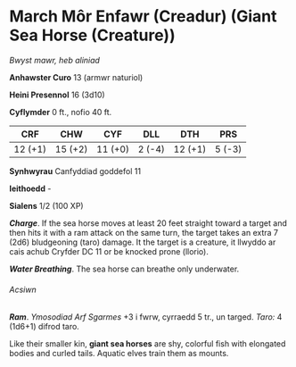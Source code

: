 # March Môr Enfawr (Creadur) (Giant Sea Horse (Creature))

*Bwyst mawr, heb aliniad*

**Anhawster Curo** 13 (armwr naturiol)

**Heini Presennol** 16 (3d10)

**Cyflymder** 0 ft., nofio 40 ft.

| CRF     | CHW     | CYF     | DLL    | DTH     | PRS    |
|---------|---------|---------|--------|---------|--------|
| 12 (+1) | 15 (+2) | 11 (+0) | 2 (-4) | 12 (+1) | 5 (-3) |

**Synhwyrau** Canfyddiad goddefol 11

**Ieithoedd** -

**Sialens** 1/2 (100 XP)

***Charge***. If the sea horse moves at least 20 feet straight toward a target and then hits it with a ram attack on the same turn, the target takes an extra 7 (2d6) bludgeoning (taro) damage. It the target is a creature, it llwyddo ar cais achub Cryfder DC 11 or be knocked prone (llorio).

***Water Breathing***. The sea horse can breathe only underwater.

###### Acsiwn

***Ram***. *Ymosodiad Arf Sgarmes* +3 i fwrw, cyrraedd 5 tr., un targed. *Taro:* 4 (1d6+1) difrod taro.

Like their smaller kin, **giant sea horses** are shy, colorful fish with elongated bodies and curled tails. Aquatic elves train them as mounts.